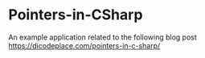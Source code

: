 # Pointers-in-CSharp

An example application related to the following blog post https://dicodeplace.com/pointers-in-c-sharp/
